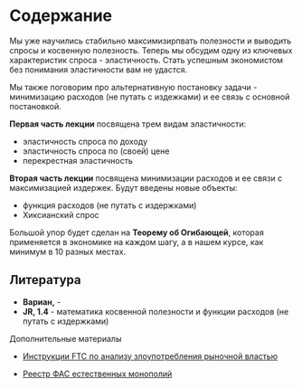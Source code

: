 # Содержание

Мы уже научились стабильно максимизирпвать полезности и выводить спросы и косвенную полезность. Теперь мы обсудим одну из ключевых характеристик спроса - эластичность. Стать успешным экономистом без понимания эластичности вам не удастся. 

Мы также поговорим про альтернативную постановку задачи - минимизацию расходов (не путать с издежками) и ее связь с основной постановкой.

**Первая часть лекции** посвящена трем видам эластичности:

- эластичность спроса по доходу
- эластичность спроса по (своей) цене
- перекрестная эластичность

**Вторая часть лекции** посвящена минимизации расходов и ее связи с максимизацией издержек. Будут введены новые объекты:

- функция расходов (не путать с издержками)
- Хиксианский спрос

Большой упор будет сделан на **Теорему об Огибающей**, которая применяется в экономике на каждом шагу, а в нашем курсе, как минимум в 10 разных местах.

## Литература

- **Вариан,** - 
- **JR, 1.4** - математика косвенной полезности и функции расходов (не путать с издержками)


Дополнительные материалы

- [Инструкции FTC по анализу злоупотребления рыночной властью](https://www.wikiwand.com/en/Small_but_significant_and_non-transitory_increase_in_price)

- [Реестр ФАС естественных монополий](https://fas.gov.ru/documents/b-n-7a897f93-87da-4a22-86b7-fb4d8c97cbe5)